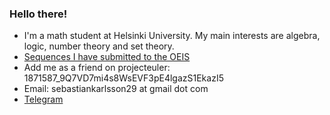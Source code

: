 ### Hello there!

- I'm a math student at Helsinki University. My main interests are algebra, logic, number theory and set theory. 
- [Sequences I have submitted to the OEIS](https://oeis.org/search?q=author%3a%20Sebastian%20Karlsson&sort=created)
- Add me as a friend on projecteuler: 1871587_9Q7VD7mi4s8WsEVF3pE4lgazS1EkazI5
- Email: sebastiankarlsson29 at gmail dot com
- [Telegram](https://t.me/Bastian235)
